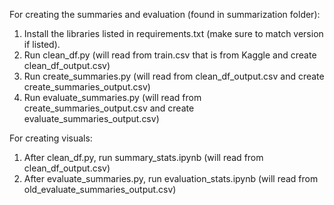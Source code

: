 For creating the summaries and evaluation (found in summarization folder):
1. Install the libraries listed in requirements.txt (make sure to match version if listed).
2. Run clean_df.py (will read from train.csv that is from Kaggle and create clean_df_output.csv)
3. Run create_summaries.py (will read from clean_df_output.csv and create create_summaries_output.csv)
4. Run evaluate_summaries.py (will read from create_summaries_output.csv and create evaluate_summaries_output.csv)

For creating visuals:
1. After clean_df.py, run summary_stats.ipynb (will read from clean_df_output.csv)
2. After evaluate_summaries.py, run evaluation_stats.ipynb (will read from old_evaluate_summaries_output.csv)